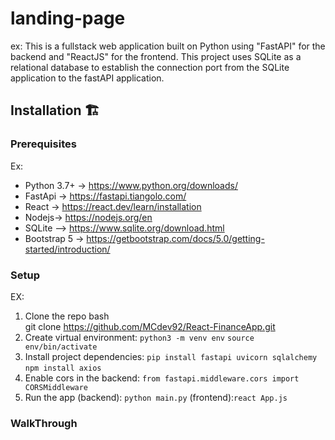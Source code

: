 # landing-page 
ex:
This is a fullstack web application built on Python using "FastAPI" for the backend and "ReactJS" for the frontend. This project uses SQLite as a relational database to establish the connection port from the SQLite application to the fastAPI application.

## Installation 🏗️

### Prerequisites
Ex:
* Python 3.7+ -> https://www.python.org/downloads/
* FastApi -> https://fastapi.tiangolo.com/
* React -> https://react.dev/learn/installation
* Nodejs-> https://nodejs.org/en
* SQLite --> https://www.sqlite.org/download.html
* Bootstrap 5 -> https://getbootstrap.com/docs/5.0/getting-started/introduction/

### Setup
EX:
1. Clone the repo
   bash <br>git clone https://github.com/MCdev92/React-FinanceApp.git<br>
2. Create virtual environment:
   `python3 -m venv env`
   `source env/bin/activate` 
4. Install project dependencies:
   `pip install fastapi uvicorn sqlalchemy` 
   `npm install axios`
5. Enable cors in the backend:
    `from fastapi.middleware.cors import CORSMiddleware` 
5. Run the app
    (backend): `python main.py` 
    (frontend):`react App.js` 

### WalkThrough